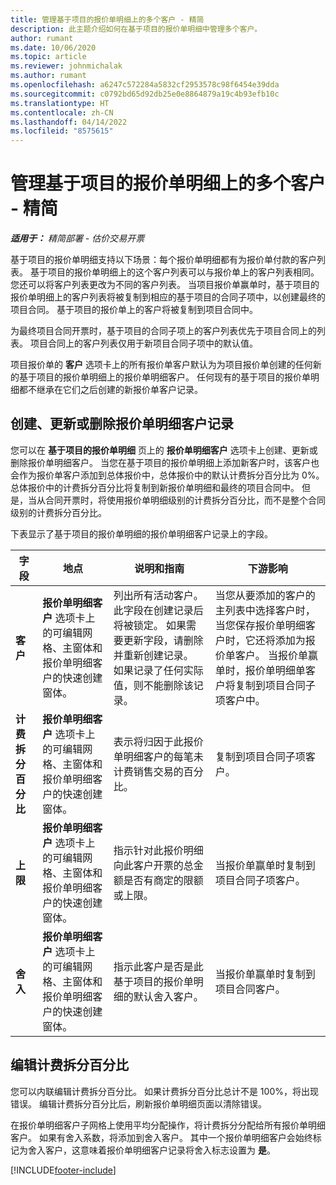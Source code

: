 ```yaml
---
title: 管理基于项目的报价单明细上的多个客户 - 精简
description: 此主题介绍如何在基于项目的报价单明细中管理多个客户。
author: rumant
ms.date: 10/06/2020
ms.topic: article
ms.reviewer: johnmichalak
ms.author: rumant
ms.openlocfilehash: a6247c572284a5832cf2953578c98f6454e39dda
ms.sourcegitcommit: c0792bd65d92db25e0e8864879a19c4b93efb10c
ms.translationtype: HT
ms.contentlocale: zh-CN
ms.lasthandoff: 04/14/2022
ms.locfileid: "8575615"
---
```

# <a name="manage-multiple-customers-on-project-based-quote-lines---lite"></a>管理基于项目的报价单明细上的多个客户 - 精简

_**适用于：** 精简部署 - 估价交易开票_

基于项目的报价单明细支持以下场景：每个报价单明细都有为报价单付款的客户列表。 基于项目的报价单明细上的这个客户列表可以与报价单上的客户列表相同。 您还可以将客户列表更改为不同的客户列表。 当项目报价单赢单时，基于项目的报价单明细上的客户列表将被复制到相应的基于项目的合同子项中，以创建最终的项目合同。 基于项目的报价单上的客户将被复制到项目合同中。

为最终项目合同开票时，基于项目的合同子项上的客户列表优先于项目合同上的列表。 项目合同上的客户列表仅用于新项目合同子项中的默认值。

项目报价单的 **客户** 选项卡上的所有报价单客户默认为为项目报价单创建的任何新的基于项目的报价单明细上的报价单明细客户。 任何现有的基于项目的报价单明细都不继承在它们之后创建的新报价单客户记录。

## <a name="create-update-or-delete-a-quote-line-customer-record"></a>创建、更新或删除报价单明细客户记录

您可以在 **基于项目的报价单明细** 页上的 **报价单明细客户** 选项卡上创建、更新或删除报价单明细客户。 当您在基于项目的报价单明细上添加新客户时，该客户也会作为报价单客户添加到总体报价中，总体报价中的默认计费拆分百分比为 0%。 总体报价中的计费拆分百分比将复制到新报价单明细和最终的项目合同中。 但是，当从合同开票时，将使用报价单明细级别的计费拆分百分比，而不是整个合同级别的计费拆分百分比。 

下表显示了基于项目的报价单明细的报价单明细客户记录上的字段。

| 字段 | 地点 | 说明和指南 | 下游影响 |
| --- | --- | --- | --- |
| **客户** | **报价单明细客户** 选项卡上的可编辑网格、主窗体和报价单明细客户的快速创建窗体。 | 列出所有活动客户。 此字段在创建记录后将被锁定。 如果需要更新字段，请删除并重新创建记录。 如果记录了任何实际值，则不能删除该记录。 | 当您从要添加的客户的主列表中选择客户时，当您保存报价单明细客户时，它还将添加为报价单客户。 当报价单赢单时，报价单明细单客户将复制到项目合同子项客户中。 |
| **计费拆分百分比** | **报价单明细客户** 选项卡上的可编辑网格、主窗体和报价单明细客户的快速创建窗体。 | 表示将归因于此报价单明细客户的每笔未计费销售交易的百分比。 | 复制到项目合同子项客户。 |
| **上限** | **报价单明细客户** 选项卡上的可编辑网格、主窗体和报价单明细客户的快速创建窗体。 | 指示针对此报价明细向此客户开票的总金额是否有商定的限额或上限。 | 当报价单赢单时复制到项目合同子项客户。 |
| **舍入** | **报价单明细客户** 选项卡上的可编辑网格、主窗体和报价单明细客户的快速创建窗体。 | 指示此客户是否是此基于项目的报价单明细的默认舍入客户。 | 当报价单赢单时复制到项目合同客户。 |

## <a name="edit-billing-split-percentages"></a>编辑计费拆分百分比

您可以内联编辑计费拆分百分比。 如果计费拆分百分比总计不是 100%，将出现错误。 编辑计费拆分百分比后，刷新报价单明细页面以清除错误。

在报价单明细客户子网格上使用平均分配操作，将计费拆分分配给所有报价单明细客户。 如果有舍入系数，将添加到舍入客户。 其中一个报价单明细客户会始终标记为舍入客户，这意味着报价单明细客户记录将舍入标志设置为 **是**。 


[!INCLUDE[footer-include](../../includes/footer-banner.md)]